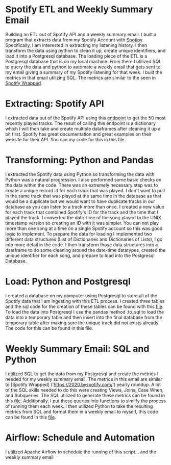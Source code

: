 # Spotify ETL and Weekly Summary Email
Building an ETL out of Spotify API and a weekly summary email. I built a program that extracts data from my Spotify Account with [Spotipy](https://spotipy.readthedocs.io/en/2.16.1/). Specifically, I am interested in extracting my listening history. I then transform the data using python to clean it up, create unique identifiers, and load it into a Postgresql database. The loading piece of the ETL is a Postgresql database that is on my local machine. From there I utilized SQL to query the data and python to automate a weekly email that gets sent to my email giving a summary of my Spotify listening for that week. I built the metrics in that email utilizing SQL. The metrics are similar to the seen in [Spotify Wrapped](https://2020.byspotify.com/).

# Extracting: Spotify API
I extracted data out of the Spotify API using this [endpoint]('https://developer.spotify.com/documentation/web-api/reference/player/get-recently-played/) to get the 50 most recently played tracks. The result of calling this endpoint is a dictionary which I will then take and create multiple dataframes after cleaning it up a bit first. Spotify has great documentation and great examples on their website for their API. You can my code for this in this file.

# Transforming: Python and Pandas
I extracted the Spotify data using Python so transforming the data with Python was a natural progression. I also performed some basic checks on the data within the code. There was an extremely necessary step was to create a unique record id for each track that was played. I don't want to pull in the same track that was played at the same time in the database as that would be a duplicate but we would want to have duplicate tracks in our database as you can listen to a track more than once. I created a new value for each track that combined Spotify's ID for the track and the time that I played the track. I converted the date-time of the song played to the UNIX timestamp version so creating an ID with it was simpler. You can not play more than one song at a time on a single Spotify account so this was good logic to implement. To prepare the data for loading I implemented two different data structures (List of Dictionaries and Dictionaries of Lists), I go into more detail in the code. I then transform those data structures into a dataframe to do some cleaning around the date-time datatypes, created the unique identifier for each song, and prepare to load into the Postgresql Database.

# Load: Python and Postgresql
I created a database on my computer using Postgresql to store all of the Spotify data that I am ingesting with this ETL process. I created three tables and the sql code for the creation of these tables can be found with this [file]('https://github.com/culpgrant/Spotify_ETL/blob/main/Create_Tables.sql'). To load the data into Postgresql I use the pandas method .to_sql to load the data into a temporary table and then insert into the final database from the temporary table after making sure the unique track did not exists already. The code for this can be found in this file. 

# Weekly Summary Email: SQL and Python
I utilized SQL to get the data from my Postgresql and create the metrics I needed for my weekly summary email. The metrics in this email are similar to [Spotify Wrapped] ('https://2020.byspotify.com/') yearly roundup. A lot of the SQL skills needed to do this were creating Views, Joins, Case When, and Subqueries. The SQL utilized to generate these metrics can be found in this [file](''). Additionally, I put these queries into functions to simlify the process of running them each week. I then utilized Python to take the resulting metrics from SQL and format them in a weekly email to myself, this code can be found in this [file]('').

# Airflow: Schedule and Automation
I utilized Apache Airflow to schedule the running of this script... and the weekly summary email
